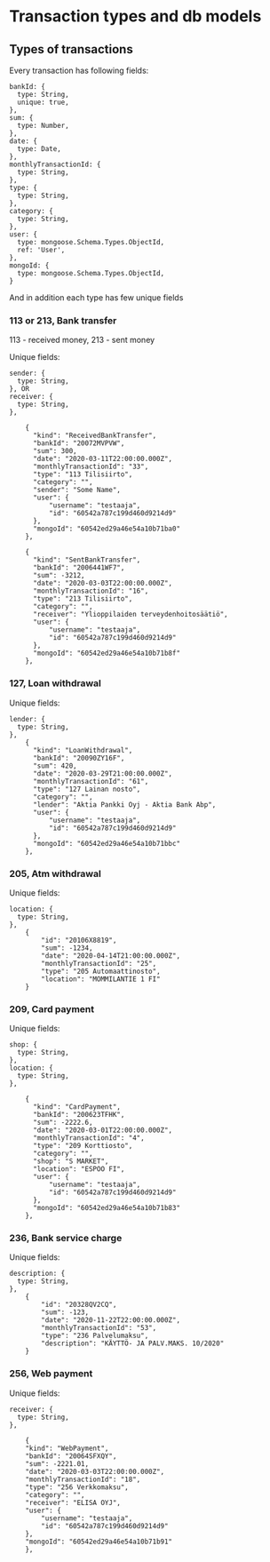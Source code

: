 # Transaction types and db models

## Types of transactions

Every transaction has following fields:

    bankId: {
      type: String,
      unique: true,
    },
    sum: {
      type: Number,
    },
    date: {
      type: Date,
    },
    monthlyTransactionId: {
      type: String,
    },
    type: {
      type: String,
    },
    category: {
      type: String,
    },
    user: {
      type: mongoose.Schema.Types.ObjectId,
      ref: 'User',
    },
    mongoId: {
      type: mongoose.Schema.Types.ObjectId,
    }

And in addition each type has few unique fields

### 113 or 213, Bank transfer

113 - received money,
213 - sent money

Unique fields:

    sender: {
      type: String,
    }, OR
    receiver: {
      type: String,
    },

        {
          "kind": "ReceivedBankTransfer",
          "bankId": "20072MVPVW",
          "sum": 300,
          "date": "2020-03-11T22:00:00.000Z",
          "monthlyTransactionId": "33",
          "type": "113 Tilisiirto",
          "category": "",
          "sender": "Some Name",
          "user": {
              "username": "testaaja",
              "id": "60542a787c199d460d9214d9"
          },
          "mongoId": "60542ed29a46e54a10b71ba0"
        },

        {
          "kind": "SentBankTransfer",
          "bankId": "2006441WF7",
          "sum": -3212,
          "date": "2020-03-03T22:00:00.000Z",
          "monthlyTransactionId": "16",
          "type": "213 Tilisiirto",
          "category": "",
          "receiver": "Ylioppilaiden terveydenhoitosäätiö",
          "user": {
              "username": "testaaja",
              "id": "60542a787c199d460d9214d9"
          },
          "mongoId": "60542ed29a46e54a10b71b8f"
        },

### 127, Loan withdrawal

Unique fields:

    lender: {
      type: String,
    },
        {
          "kind": "LoanWithdrawal",
          "bankId": "20090ZY16F",
          "sum": 420,
          "date": "2020-03-29T21:00:00.000Z",
          "monthlyTransactionId": "61",
          "type": "127 Lainan nosto",
          "category": "",
          "lender": "Aktia Pankki Oyj - Aktia Bank Abp",
          "user": {
              "username": "testaaja",
              "id": "60542a787c199d460d9214d9"
          },
          "mongoId": "60542ed29a46e54a10b71bbc"
        },

### 205, Atm withdrawal

Unique fields:

    location: {
      type: String,
    },
        {
            "id": "20106X8819",
            "sum": -1234,
            "date": "2020-04-14T21:00:00.000Z",
            "monthlyTransactionId": "25",
            "type": "205 Automaattinosto",
            "location": "MOMMILANTIE 1 FI"
        }

### 209, Card payment

Unique fields:

    shop: {
      type: String,
    },
    location: {
      type: String,
    },

        {
          "kind": "CardPayment",
          "bankId": "200623TFHK",
          "sum": -2222.6,
          "date": "2020-03-01T22:00:00.000Z",
          "monthlyTransactionId": "4",
          "type": "209 Korttiosto",
          "category": "",
          "shop": "S MARKET",
          "location": "ESPOO FI",
          "user": {
              "username": "testaaja",
              "id": "60542a787c199d460d9214d9"
          },
          "mongoId": "60542ed29a46e54a10b71b83"
        },

### 236, Bank service charge

Unique fields:

    description: {
      type: String,
    },
        {
            "id": "20328QV2CQ",
            "sum": -123,
            "date": "2020-11-22T22:00:00.000Z",
            "monthlyTransactionId": "53",
            "type": "236 Palvelumaksu",
            "description": "KÄYTTÖ- JA PALV.MAKS. 10/2020"
        }

### 256, Web payment

Unique fields:

    receiver: {
      type: String,
    },

        {
        "kind": "WebPayment",
        "bankId": "20064SFXQY",
        "sum": -2221.01,
        "date": "2020-03-03T22:00:00.000Z",
        "monthlyTransactionId": "18",
        "type": "256 Verkkomaksu",
        "category": "",
        "receiver": "ELISA OYJ",
        "user": {
            "username": "testaaja",
            "id": "60542a787c199d460d9214d9"
        },
        "mongoId": "60542ed29a46e54a10b71b91"
        },
